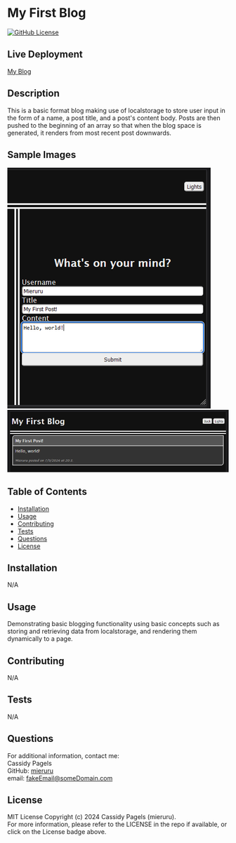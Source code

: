 # My First Blog

[![GitHub License](https://img.shields.io/badge/license-MIT_License-006400.svg)](https://opensource.org/license/mit)

## Live Deployment
[My Blog](https://mieruru.github.io/my-blog/)

## Description

This is a basic format blog making use of localstorage to store user input in the form of a name, a post title, and a post's content body. Posts are then pushed to the beginning of an array so that when the blog space is generated, it renders from most recent post downwards.

## Sample Images

![alt text](./assets/images/sample%201.png 'Sample Image 1')
![alt text](./assets/images/sample%202.png 'Sample Image 2')

## Table of Contents

- [Installation](#installation)
- [Usage](#usage)
- [Contributing](#contributing)
- [Tests](#tests)
- [Questions](#questions)
- [License](#license)

## Installation

N/A

## Usage

Demonstrating basic blogging functionality using basic concepts such as storing and retrieving data from localstorage, and rendering them dynamically to a page.

## Contributing

N/A

## Tests

N/A

## Questions

For additional information, contact me:  
Cassidy Pagels  
GitHub: [mieruru](https://github.com/mieruru/)  
email: fakeEmail@someDomain.com

## License

MIT License Copyright (c) 2024 Cassidy Pagels (mieruru).  
For more information, please refer to the LICENSE in the repo if available, or click on the License badge above.
